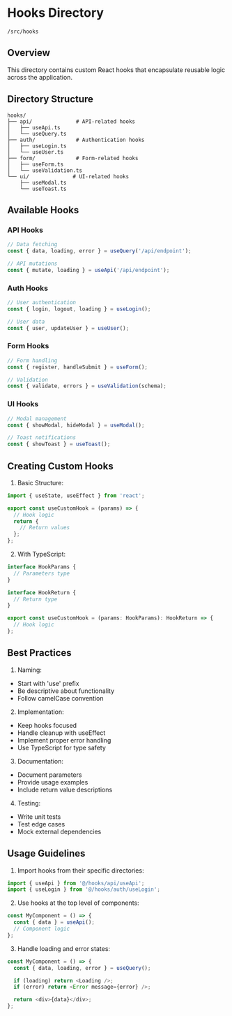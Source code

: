 # Hooks Directory

`/src/hooks`

## Overview

This directory contains custom React hooks that encapsulate reusable logic across the application.

## Directory Structure

```
hooks/
├── api/              # API-related hooks
│   ├── useApi.ts
│   └── useQuery.ts
├── auth/             # Authentication hooks
│   ├── useLogin.ts
│   └── useUser.ts
├── form/             # Form-related hooks
│   ├── useForm.ts
│   └── useValidation.ts
└── ui/              # UI-related hooks
    ├── useModal.ts
    └── useToast.ts
```

## Available Hooks

### API Hooks
```typescript
// Data fetching
const { data, loading, error } = useQuery('/api/endpoint');

// API mutations
const { mutate, loading } = useApi('/api/endpoint');
```

### Auth Hooks
```typescript
// User authentication
const { login, logout, loading } = useLogin();

// User data
const { user, updateUser } = useUser();
```

### Form Hooks
```typescript
// Form handling
const { register, handleSubmit } = useForm();

// Validation
const { validate, errors } = useValidation(schema);
```

### UI Hooks
```typescript
// Modal management
const { showModal, hideModal } = useModal();

// Toast notifications
const { showToast } = useToast();
```

## Creating Custom Hooks

1. Basic Structure:
```typescript
import { useState, useEffect } from 'react';

export const useCustomHook = (params) => {
  // Hook logic
  return {
    // Return values
  };
};
```

2. With TypeScript:
```typescript
interface HookParams {
  // Parameters type
}

interface HookReturn {
  // Return type
}

export const useCustomHook = (params: HookParams): HookReturn => {
  // Hook logic
};
```

## Best Practices

1. Naming:
- Start with 'use' prefix
- Be descriptive about functionality
- Follow camelCase convention

2. Implementation:
- Keep hooks focused
- Handle cleanup with useEffect
- Implement proper error handling
- Use TypeScript for type safety

3. Documentation:
- Document parameters
- Provide usage examples
- Include return value descriptions

4. Testing:
- Write unit tests
- Test edge cases
- Mock external dependencies

## Usage Guidelines

1. Import hooks from their specific directories:
```typescript
import { useApi } from '@/hooks/api/useApi';
import { useLogin } from '@/hooks/auth/useLogin';
```

2. Use hooks at the top level of components:
```typescript
const MyComponent = () => {
  const { data } = useApi();
  // Component logic
};
```

3. Handle loading and error states:
```typescript
const MyComponent = () => {
  const { data, loading, error } = useQuery();

  if (loading) return <Loading />;
  if (error) return <Error message={error} />;

  return <div>{data}</div>;
};
```